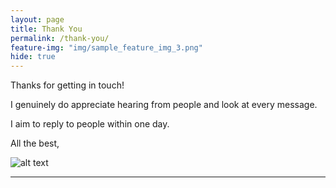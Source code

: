 ```yaml
---
layout: page
title: Thank You
permalink: /thank-you/
feature-img: "img/sample_feature_img_3.png"
hide: true
---
```


Thanks for getting in touch!

I genuinely do appreciate hearing from people and look at every message.

I aim to reply to people within one day.

All the best,<br>

![alt text](../img/thankyou/sig.png "My Signature")
<hr color="gray">
